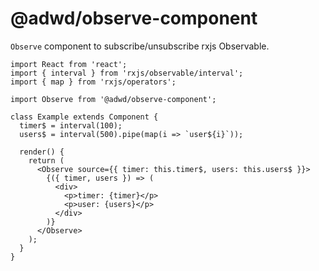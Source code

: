 # @adwd/observe-component

`Observe` component to subscribe/unsubscribe rxjs Observable.

```
import React from 'react';
import { interval } from 'rxjs/observable/interval';
import { map } from 'rxjs/operators';

import Observe from '@adwd/observe-component';

class Example extends Component {
  timer$ = interval(100);
  users$ = interval(500).pipe(map(i => `user${i}`));

  render() {
    return (
      <Observe source={{ timer: this.timer$, users: this.users$ }}>
        {({ timer, users }) => (
          <div>
            <p>timer: {timer}</p>
            <p>user: {users}</p>
          </div>
        )}
      </Observe>
    );
  }
}
```
